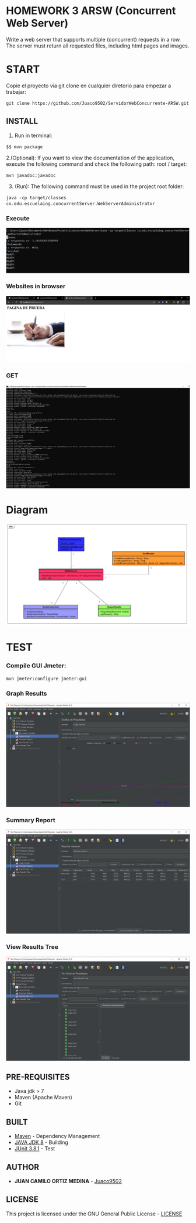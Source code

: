 # HOMEWORK 3 ARSW (Concurrent Web Server)

Write a web server that supports multiple (concurrent) requests in a row. The server must return all requested files, including html pages and images.

# START

Copie el proyecto via git clone en cualquier diretorio para empezar a trabajar:
```
git clone https://github.com/Juaco9502/ServidorWebConcurrente-ARSW.git
```

## INSTALL

1. Run in terminal:

```
$$ mvn package
```

2.(Optional):
If you want to view the documentation of the application, execute the following command and check the following path: root / target:

```
mvn javadoc:javadoc
```

3. (Run):
The following command must be used in the project root folder:
  
```
java -cp target/classes co.edu.escuelaing.concurrentServer.WebServerAdministrator
```

### Execute
![Execute](img/imagen1.PNG)

### Websites in browser
![Websites](img/imagen3.PNG)

### GET
![Get](img/get.png)

# Diagram
![Diagram](img/diagram.PNG)

# TEST

### Compile GUI Jmeter:
```
mvn jmeter:configure jmeter:gui
```
### Graph Results
![Test1](img/prueba1.PNG)

### Summary Report
![Test2](img/prueba2.PNG)

### View Results Tree
![Test3](img/prueba3.PNG)

## PRE-REQUISITES

* Java jdk > 7
* Maven (Apache Maven)
* Git
  

## BUILT

* [Maven](https://maven.apache.org/) - Dependency Management
* [JAVA JDK 8](http://www.oracle.com/technetwork/java/javase/overview/index.html) - Building
* [JUnit 3.8.1](https://mvnrepository.com/artifact/junit/junit/3.8.1) - Test


## AUTHOR

* **JUAN CAMILO ORTIZ MEDINA** - [Juaco9502](https://github.com/juaco9502)


## LICENSE

This project is licensed under the GNU General Public License - [LICENSE](LICENSE) 
